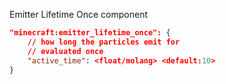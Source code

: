Emitter Lifetime Once component

```json
"minecraft:emitter_lifetime_once": {
    // how long the particles emit for
    // evaluated once
    "active_time": <float/molang> <default:10>
}
```
